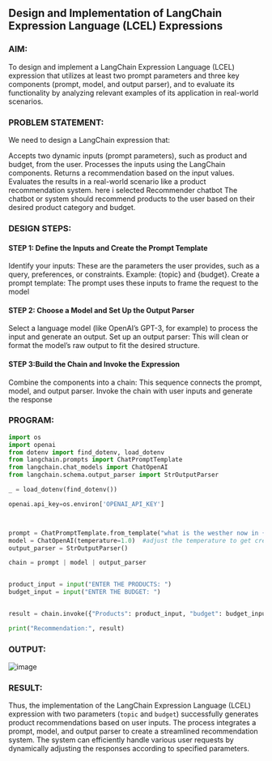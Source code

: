## Design and Implementation of LangChain Expression Language (LCEL) Expressions

### AIM:
To design and implement a LangChain Expression Language (LCEL) expression that utilizes at least two prompt parameters and three key components (prompt, model, and output parser), and to evaluate its functionality by analyzing relevant examples of its application in real-world scenarios.

### PROBLEM STATEMENT:
We need to design a LangChain expression that:

Accepts two dynamic inputs (prompt parameters), such as product and budget, from the user.
Processes the inputs using the LangChain components.
Returns a recommendation based on the input values.
Evaluates the results in a real-world scenario like a product recommendation system.
here i selected Recommender chatbot 
The chatbot or system should recommend products to the user based on their desired product category and budget.

### DESIGN STEPS:
#### STEP 1: Define the Inputs and Create the Prompt Template
Identify your inputs: These are the parameters the user provides, such as a query, preferences, or constraints.
Example: {topic} and {budget}.
Create a prompt template: The prompt uses these inputs to frame the request to the model
#### STEP 2: Choose a Model and Set Up the Output Parser
Select a language model (like OpenAI’s GPT-3, for example) to process the input and generate an output.
Set up an output parser: This will clean or format the model’s raw output to fit the desired structure.

#### STEP 3:Build the Chain and Invoke the Expression
Combine the components into a chain: This sequence connects the prompt, model, and output parser.
Invoke the chain with user inputs and generate the response

### PROGRAM:
```python
import os
import openai
from dotenv import find_dotenv, load_dotenv
from langchain.prompts import ChatPromptTemplate
from langchain.chat_models import ChatOpenAI
from langchain.schema.output_parser import StrOutputParser

_ = load_dotenv(find_dotenv())

openai.api_key=os.environ['OPENAI_API_KEY']



prompt = ChatPromptTemplate.from_template("what is the westher now in {P} .")
model = ChatOpenAI(temperature=1.0)  #adjust the temperature to get creeative response
output_parser = StrOutputParser()

chain = prompt | model | output_parser


product_input = input("ENTER THE PRODUCTS: ")
budget_input = input("ENTER THE BUDGET: ")


result = chain.invoke({"Products": product_input, "budget": budget_input})

print("Recommendation:", result)
```

### OUTPUT:
![image](https://github.com/user-attachments/assets/03076807-3748-4f13-9f44-d4a8770acf00)


### RESULT:
Thus, the implementation of the LangChain Expression Language (LCEL) expression with two parameters (`topic` and `budget`) successfully generates product recommendations based on user inputs. The process integrates a prompt, model, and output parser to create a streamlined recommendation system. The system can efficiently handle various user requests by dynamically adjusting the responses according to specified parameters.

